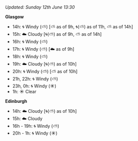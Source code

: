 *Updated: Sunday 12th June 13:30*

**Glasgow**

* 14h: :cyclone: Windy (:partly_sunny:) [:partly_sunny: as of 9h, :cyclone:(:partly_sunny:) as of 11h, :partly_sunny: as of 14h]
* 15h: :cloud: Cloudy [:cyclone:(:partly_sunny:) as of 9h, :partly_sunny: as of 14h]
* 16h: :cyclone: Windy (:partly_sunny:)
* 17h: :cyclone: Windy (:partly_sunny:) [:cloud: as of 9h]
* 18h: :cyclone: Windy (:partly_sunny:)
* 19h: :cloud: Cloudy [:cyclone:(:partly_sunny:) as of 10h]
* 20h: :cyclone: Windy (:partly_sunny:) [:partly_sunny: as of 10h]
* 21h, 22h: :cyclone: Windy (:partly_sunny:)
* 23h, 0h: :cyclone: Windy (:sunny:)
* 1h: :sunny: Clear

**Edinburgh**

* 14h: :cloud: Cloudy [:cyclone:(:partly_sunny:) as of 10h]
* 15h: :cloud: Cloudy
* 16h - 19h: :cyclone: Windy (:partly_sunny:)
* 20h - 1h: :cyclone: Windy (:sunny:)
